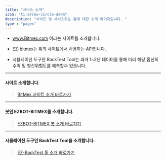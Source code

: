```yaml
---
title: "서비스 소개"
icon: "ti-arrow-circle-down"
description: "사이트 및 서비스하는 툴에 대한 소개 페이지입니다. "
type : "pages"
---
```



- www.Bitmex.com 이라는 사이트를 소개합니다.

- EZ-bitmex는 위의 사이트에서 사용하는 API입니다.</br>
- 시뮬레이션 도구인 BackTest Tool는 과거 1~2년 데이터를 통해 미리 해당 옵션의 수익 및 청산위험도를 예측할수 있습니다.

<!--

 <p class=" wow fadeInUp;" style="font-weight: bold; font-size:20px">시뮬레이션이 가능한 BackTest를 제공하며, 리스크 및 수익률을 미리 예측가능합니다.</p>


<p style="font-size:18px; color:#636363;">
 &bull; www.Bitmex.com 이라는 사이트를 소개합니다.
</p>


<p style="font-size:18px; color:#636363;">
 &bull; EZ-bitmex는 위의 사이트에서 사용하는 API입니다.
</p>

<p style="font-size:18px; color:#636363;">
 &bull; 시뮬레이션이 가능한
  <span style="color: #00008c">BackTest</span>
  를 제공하며, 옵션 조정을 통해
  <span style="color: #00008c">청산률</span> 
  과
   <span style="color: #00008c">수익률의</span> 
   예측이 가능합니다.
</p>


  <hr class = "one">

<ul>
    <li style="font-size:18px; color:#636363;font-family: 굴림체,'NanumSquareWeb';"> 마진거래 사이트인 비트맥스(www.Bitmex.com)를 소개합니다.</li>
    <li style="font-size:18px; color:#636363;font-family: 굴림체,'NanumSquareWeb';"> 비트맥스에서 사용 가능한 프로그램 매매툴인 Ez-BitMEX에 대해 소개합니다. </li>
    <li style="font-size:18px; color:#636363;font-family: 굴림체,'NanumSquareWeb';"> 
    시뮬레이션이 가능한
  <span style="color: #00008c;">BackTest</span>
  를 제공합니다.
  </br> BackTest는 옵션의 조정을 통하여
  <span style="color: #00008c">청산위험도</span> 
  와
   <span style="color: #00008c">수익률의</span> 
   미리 예측이 가능합니다. </li>
<ul>

-->


---



#### 사이트 소개합니다.

>[BitMex 사이트 소개 바로가기](/1_intro/1_bitmex/)

---

#### 봇인 EZBOT-BITMEX를 소개합니다.

>[EZBOT-BITMEX 봇 소개 바로가기](/1_intro/2_bot/)

---

#### 시뮬레이션 도구인 BackTest Tool을 소개합니다.

>[EZ-BackTest 툴 소개 바로가기](/1_intro/3_tool/)